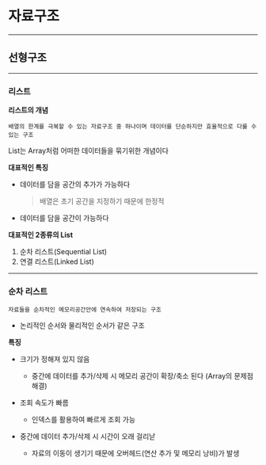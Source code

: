 # 자료구조
---
## 선형구조
---
### 리스트
**리스트의 개념**   
```
배열의 한계를 극복할 수 있는 자료구조 중 하나이며 데이터를 단순하지만 효율적으로 다룰 수 있는 구조
```
List는 Array처럼 어떠한 데이터들을 묶기위한 개념이다

**대표적인 특징**   
- 데이터를 담을 공간의 추가가 가능하다
    > 배열은 초기 공간을 지정하기 때문에 한정적
- 데이터를 담을 공간이 가능하다

**대표적인 2종류의 List**   
1. 순차 리스트(Sequential List)
2. 연결 리스트(Linked List)

---
### 순차 리스트
```
자료들을 순차적인 메모리공간안에 연속하여 저장되는 구조
```
- 논리적인 순서와 물리적인 순서가 같은 구조

**특징**   
- 크기가 정해져 있지 않음
    - 중간에 데이터를 추가/삭제 시 메모리 공간이 확장/축소 된다 (Array의 문제점 해결)

- 조회 속도가 빠름
    - 인덱스를 활용하여 빠르게 조회 가능
- 중간에 데이터 추가/삭제 시 시간이 오래 걸리낟
    - 자료의 이동이 생기기 때문에 오버헤드(연산 추가 및 메모리 낭비)가 발생